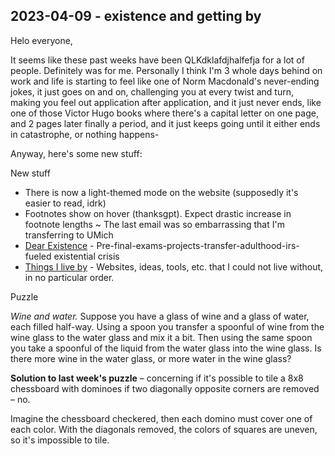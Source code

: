 ## 2023-04-09 - existence and getting by 

Helo everyone,

It seems like these past weeks have been QLKdklafdjhalfefja for a lot of people. Definitely was for me. Personally I think I'm 3 whole days behind on work and life is starting to feel like one of Norm Macdonald's never-ending jokes, it just goes on and on, challenging you at every twist and turn, making you feel out application after application, and it just never ends, like one of those Victor Hugo books where there's a capital letter on one page, and 2 pages later finally a period, and it just keeps going until it either ends in catastrophe, or nothing happens-

Anyway, here's some new stuff:

New stuff
+ There is now a light-themed mode on the website (supposedly it's easier to read, idrk)
+ Footnotes show on hover (thanksgpt). Expect drastic increase in footnote lengths
~ The last email was so embarrassing that I'm transferring to UMich
+ [Dear Existence](http://kennethsun.net/posts/existence) - Pre-final-exams-projects-transfer-adulthood-irs-fueled existential crisis
+ [Things I live by](http://kennethsun.net/posts/live-by) - Websites, ideas, tools, etc. that I could not live without, in no particular order.

<p class='news-section'> Puzzle </p>

_Wine and water._  Suppose you have a glass of wine and a glass of water, each filled half-way. Using a spoon you transfer a spoonful of wine from the wine glass to the water glass and mix it a bit. Then using the same spoon you take a spoonful of the liquid from the water glass into the wine glass. Is there more wine in the water glass, or more water in the wine glass?

**Solution to last week's puzzle** – concerning if it's possible to tile a 8x8 chessboard with dominoes if two diagonally opposite corners are removed – no.

Imagine the chessboard checkered, then each domino must cover one of each color. With the diagonals removed, the colors of squares are uneven, so it's impossible to tile. 

